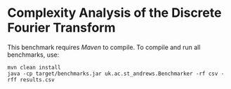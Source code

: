 # Complexity Analysis of the Discrete Fourier Transform

This benchmark requires _Maven_ to compile. To compile and run all benchmarks, use:
```
mvn clean install
java -cp target/benchmarks.jar uk.ac.st_andrews.Benchmarker -rf csv -rff results.csv
```
